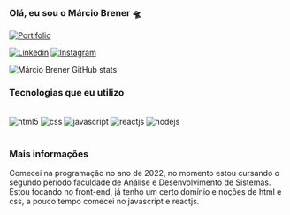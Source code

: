 ### Olá, eu sou o Márcio Brener 🛸 

[![Portifolio](https://img.shields.io/badge/website-000000?style=for-the-badge&logo=About.me&logoColor=white)]( https://brenercantuaria.github.io/meuportifolio/)

[![Linkedin](https://img.shields.io/badge/LinkedIn-0077B5?style=for-the-badge&logo=linkedin&logoColor=white)](https://www.linkedin.com/in/m%C3%A1rcio-brener-cantuaria-santos-b08096245/)
[![Instagram](https://img.shields.io/badge/Instagram-E4405F?style=for-the-badge&logo=instagram&logoColor=white)](https://www.linkedin.com/in/m%C3%A1rcio-brener-cantuaria-santos-b08096245/)

![Márcio Brener GitHub stats](https://github-readme-stats.vercel.app/api?username=BrenerCantuaria&show_icons=true&theme=dark)

### Tecnologias que eu utilizo

<div style="display:inline_block"> </br>
<img alt="html5" src="https://img.shields.io/badge/HTML5-E34F26?style=for-the-badge&logo=html5&logoColor=white"/>
<img alt="css" src="https://img.shields.io/badge/CSS3-1572B6?style=for-the-badge&logo=css3&logoColor=white"/>
<img alt="javascript" src="https://img.shields.io/badge/JavaScript-323330?style=for-the-badge&logo=javascript&logoColor=F7DF1E"/>
<img alt="reactjs" src="https://img.shields.io/badge/JavaScript-F7DF1E?style=for-the-badge&logo=javascript&logoColor=black"/>
<img alt="nodejs" src="https://img.shields.io/badge/Node.js-43853D?style=for-the-badge&logo=node.js&logoColor=white"/>
</div> </br>

### Mais informações

Comecei na programação no ano de 2022, no momento estou cursando o segundo período faculdade de Análise e Desenvolvimento de Sistemas. Estou focando no front-end, já tenho um certo domínio e noções de html e css, a pouco tempo comecei no javascript e reactjs.


